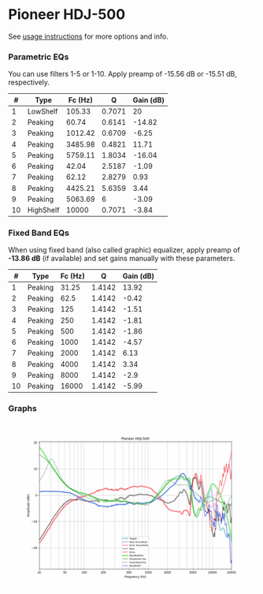 # Pioneer HDJ-500
See [usage instructions](https://github.com/jaakkopasanen/AutoEq#usage) for more options and info.

### Parametric EQs
You can use filters 1-5 or 1-10. Apply preamp of -15.56 dB or -15.51 dB, respectively.

|   # | Type      |   Fc (Hz) |      Q |   Gain (dB) |
|-----|-----------|-----------|--------|-------------|
|   1 | LowShelf  |    105.33 | 0.7071 |       20    |
|   2 | Peaking   |     60.74 | 0.6141 |      -14.82 |
|   3 | Peaking   |   1012.42 | 0.6709 |       -6.25 |
|   4 | Peaking   |   3485.98 | 0.4821 |       11.71 |
|   5 | Peaking   |   5759.11 | 1.8034 |      -16.04 |
|   6 | Peaking   |     42.04 | 2.5187 |       -1.09 |
|   7 | Peaking   |     62.12 | 2.8279 |        0.93 |
|   8 | Peaking   |   4425.21 | 5.6359 |        3.44 |
|   9 | Peaking   |   5063.69 | 6      |       -3.09 |
|  10 | HighShelf |  10000    | 0.7071 |       -3.84 |

### Fixed Band EQs
When using fixed band (also called graphic) equalizer, apply preamp of **-13.86 dB** (if available) and set gains manually with these parameters.

|   # | Type    |   Fc (Hz) |      Q |   Gain (dB) |
|-----|---------|-----------|--------|-------------|
|   1 | Peaking |     31.25 | 1.4142 |       13.92 |
|   2 | Peaking |     62.5  | 1.4142 |       -0.42 |
|   3 | Peaking |    125    | 1.4142 |       -1.51 |
|   4 | Peaking |    250    | 1.4142 |       -1.81 |
|   5 | Peaking |    500    | 1.4142 |       -1.86 |
|   6 | Peaking |   1000    | 1.4142 |       -4.57 |
|   7 | Peaking |   2000    | 1.4142 |        6.13 |
|   8 | Peaking |   4000    | 1.4142 |        3.34 |
|   9 | Peaking |   8000    | 1.4142 |       -2.9  |
|  10 | Peaking |  16000    | 1.4142 |       -5.99 |

### Graphs
![](./Pioneer%20HDJ-500.png)
